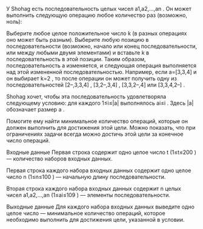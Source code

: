 У Shohag есть последовательность целых чисел a1,a2,…,an
. Он может выполнить следующую операцию любое количество раз (возможно, ноль):

Выберите любое целое положительное число k
 (в разных операциях оно может быть разным).
Выберите любую позицию в последовательности (возможно, начало или конец последовательности, или между любыми двумя элементами) и вставьте k
 в последовательность в этой позиции.
Таким образом, последовательность a
 изменяется, и следующая операция выполняется над этой измененной последовательностью.
Например, если a=[3,3,4]
 и он выбирает k=2
, то после операции он может получить одну из последовательностей [2–,3,3,4]
, [3,2–,3,4]
, [3,3,2–,4]
 или [3,3,4,2–]
.

Shohag хочет, чтобы эта последовательность удовлетворяла следующему условию: для каждого 1≤i≤|a|
 выполнялось ai≤i
. Здесь |a|
 обозначает размер a
.

Помогите ему найти минимальное количество операций, которые он должен выполнить для достижения этой цели. Можно показать, что при ограничениях задачи всегда можно достичь этой цели за конечное число операций.

Входные данные
Первая строка содержит одно целое число t
 (1≤t≤200
)  — количество наборов входных данных.

Первая строка каждого набора входных данных содержит одно целое число n
 (1≤n≤100
) — начальную длину последовательности.

Вторая строка каждого набора входных данных содержит n
 целых чисел a1,a2,…,an
 (1≤ai≤109
) — элементы последовательности.

Выходные данные
Для каждого набора входных данных выведите одно целое число — минимальное количество операций, которое необходимо выполнить для достижения цели, указанной в условии.